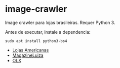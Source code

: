# image-crawler

Image crawler para lojas brasileiras. Requer Python 3.

Antes de executar, instale a dependencia:

```
sudo apt install python3-bs4
```

* [Lojas Americanas](americanas)
* [MagazineLuiza](luiza)
* [OLX](olx)
